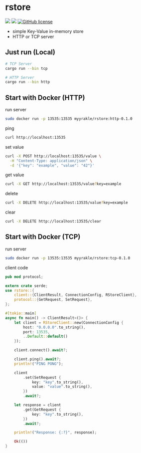 # rstore

![](https://img.shields.io/badge/language-Rust-red) ![](https://img.shields.io/badge/version-0.1.0%20alpha-brightgreen) [![GitHub license](https://img.shields.io/badge/license-MIT-blue.svg)](https://github.com/myyrakle/rstore/blob/master/LICENSE)

- simple Key-Value in-memory store
- HTTP or TCP server

## Just run (Local)

```bash
# TCP Server
cargo run --bin tcp

# HTTP Server
cargo run --bin http
```

## Start with Docker (HTTP)

run server

```bash
sudo docker run -p 13535:13535 myyrakle/rstore:http-0.1.0
```

ping

```bash
curl http://localhost:13535
```

set value

```bash
curl -X POST http://localhost:13535/value \
  -H "Content-Type: application/json" \
  -d '{"key": "example", "value": "42"}'
```

get value

```bash
curl -X GET http://localhost:13535/value?key=example
```

delete

```bash
curl -X DELETE http://localhost:13535/value?key=example
```

clear

```bash
curl -X DELETE http://localhost:13535/clear
```

## Start with Docker (TCP)

run server

```bash
sudo docker run -p 13535:13535 myyrakle/rstore:tcp-0.1.0
```

client code

```rust
pub mod protocol;

extern crate serde;
use rstore::{
    client::{ClientResult, ConnectionConfig, RStoreClient},
    protocol::{GetRequest, SetRequest},
};

#[tokio::main]
async fn main() -> ClientResult<()> {
    let client = RStoreClient::new(ConnectionConfig {
        host: "0.0.0.0".to_string(),
        port: 13535,
        ..Default::default()
    });

    client.connect().await?;

    client.ping().await?;
    println!("PING PONG");

    client
        .set(SetRequest {
            key: "key".to_string(),
            value: "value".to_string(),
        })
        .await?;

    let response = client
        .get(GetRequest {
            key: "key".to_string(),
        })
        .await?;

    println!("Response: {:?}", response);

    Ok(())
}
```
